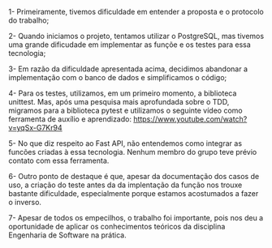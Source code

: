 1- Primeiramente, tivemos dificuldade em entender a proposta e 
   o protocolo do trabalho;

2- Quando iniciamos o projeto, tentamos utilizar o PostgreSQL, mas
   tivemos uma grande dificudade em implementar as funçõe e os testes 
   para essa tecnologia;
   
3- Em razão da dificuldade apresentada acima, decidimos abandonar a 
   implementação com o banco de dados e simplificamos o código;
   
4- Para os testes, utilizamos, em um primeiro momento, a biblioteca unittest.
   Mas, após uma pesquisa mais aprofundada sobre o TDD, migramos para a biblioteca 
   pytest e utilizamos o seguinte vídeo como ferramenta de auxílio e aprendizado:
   https://www.youtube.com/watch?v=yqSx-G7Kr94
   
 5- No que diz respeito ao Fast API, não entendemos como integrar as funcões criadas
    à essa tecnologia. Nenhum membro do grupo teve prévio contato com essa ferramenta.
    
 6- Outro ponto de destaque é que, apesar da documentação dos casos de uso, a criação
    do teste antes da da implentação da função nos trouxe bastante dificuldade, especialmente
    porque estamos acostumados a fazer o inverso. 
    
 7- Apesar de todos os empecilhos, o trabalho foi importante, pois nos deu a oportunidade
    de aplicar os conhecimentos teóricos da disciplina Engenharia de Software na prática.
    
